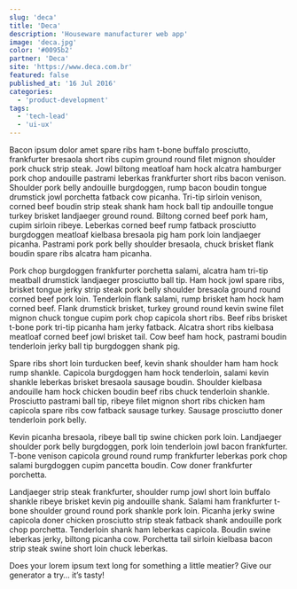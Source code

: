 ```yaml
---
slug: 'deca'
title: 'Deca'
description: 'Houseware manufacturer web app'
image: 'deca.jpg'
color: '#0095b2'
partner: 'Deca'
site: 'https://www.deca.com.br'
featured: false
published_at: '16 Jul 2016'
categories:
  - 'product-development'
tags:
  - 'tech-lead'
  - 'ui-ux'
---
```

Bacon ipsum dolor amet spare ribs ham t-bone buffalo prosciutto, frankfurter bresaola short ribs cupim ground round filet mignon shoulder pork chuck strip steak. Jowl biltong meatloaf ham hock alcatra hamburger pork chop andouille pastrami leberkas frankfurter short ribs bacon venison. Shoulder pork belly andouille burgdoggen, rump bacon boudin tongue drumstick jowl porchetta fatback cow picanha. Tri-tip sirloin venison, corned beef boudin strip steak shank ham hock ball tip andouille tongue turkey brisket landjaeger ground round. Biltong corned beef pork ham, cupim sirloin ribeye. Leberkas corned beef rump fatback prosciutto burgdoggen meatloaf kielbasa bresaola pig ham pork loin landjaeger picanha. Pastrami pork pork belly shoulder bresaola, chuck brisket flank boudin spare ribs alcatra ham picanha.

Pork chop burgdoggen frankfurter porchetta salami, alcatra ham tri-tip meatball drumstick landjaeger prosciutto ball tip. Ham hock jowl spare ribs, brisket tongue jerky strip steak pork belly shoulder bresaola ground round corned beef pork loin. Tenderloin flank salami, rump brisket ham hock ham corned beef. Flank drumstick brisket, turkey ground round kevin swine filet mignon chuck tongue cupim pork chop capicola short ribs. Beef ribs brisket t-bone pork tri-tip picanha ham jerky fatback. Alcatra short ribs kielbasa meatloaf corned beef jowl brisket tail. Cow beef ham hock, pastrami boudin tenderloin jerky ball tip burgdoggen shank pig.

Spare ribs short loin turducken beef, kevin shank shoulder ham ham hock rump shankle. Capicola burgdoggen ham hock tenderloin, salami kevin shankle leberkas brisket bresaola sausage boudin. Shoulder kielbasa andouille ham hock chicken boudin beef ribs chuck tenderloin shankle. Prosciutto pastrami ball tip, ribeye filet mignon short ribs chicken ham capicola spare ribs cow fatback sausage turkey. Sausage prosciutto doner tenderloin pork belly.

Kevin picanha bresaola, ribeye ball tip swine chicken pork loin. Landjaeger shoulder pork belly burgdoggen, pork loin tenderloin jowl bacon frankfurter. T-bone venison capicola ground round rump frankfurter leberkas pork chop salami burgdoggen cupim pancetta boudin. Cow doner frankfurter porchetta.

Landjaeger strip steak frankfurter, shoulder rump jowl short loin buffalo shankle ribeye brisket kevin pig andouille shank. Salami ham frankfurter t-bone shoulder ground round pork shankle pork loin. Picanha jerky swine capicola doner chicken prosciutto strip steak fatback shank andouille pork chop porchetta. Tenderloin shank ham leberkas capicola. Boudin swine leberkas jerky, biltong picanha cow. Porchetta tail sirloin kielbasa bacon strip steak swine short loin chuck leberkas.

Does your lorem ipsum text long for something a little meatier? Give our generator a try… it’s tasty!
